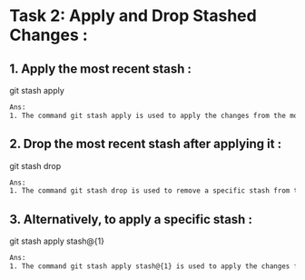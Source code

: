 # **Task 2: Apply and Drop Stashed Changes :**
## **1. Apply the most recent stash :**
git stash apply
```bash
Ans:
1. The command git stash apply is used to apply the changes from the most recent stash (or a specific stash) back into your working directory, without removing it from the stash list.
```
## **2. Drop the most recent stash after applying it :**

git stash drop
```bash
Ans: 
1. The command git stash drop is used to remove a specific stash from the stash list. It doesn't apply the changes; it simply deletes the stash you specify.
```
## 3. Alternatively, to apply a specific stash :
git stash apply stash@{1}
```bash
Ans:
1. The command git stash apply stash@{1} is used to apply the changes from the stash with the identifier stash@{1} to your working directory.
```